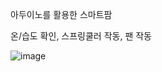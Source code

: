 아두이노를 활용한 스마트팜

온/습도 확인, 스프링쿨러 작동, 팬 작동

![image](https://user-images.githubusercontent.com/73224386/139653245-cddd36de-9a21-4fe9-b2ea-56ffa3411f3a.png)
